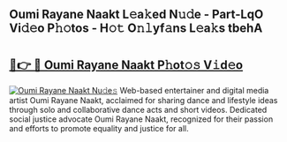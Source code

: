 ## Oumi Rayane Naakt L𝚎a𝚔ed N𝚞𝚍e - Part-LqO Vi𝚍𝚎o P𝚑𝚘tos - H𝚘𝚝 O𝚗𝚕yf𝚊ns L𝚎a𝚔s tbehA

# <h2><a href="http://kfe14v.oniu.top/?m=Oumi+Rayane+Naakt">🔗👉 🔴 Oumi Rayane Naakt P𝚑ot𝚘𝚜 V𝚒d𝚎o</a></h2>

[![Oumi Rayane Naakt Nu𝚍e𝚜](https://i.imgur.com/0qMVB7G.gif)](http://kfe14v.oniu.top/?m=Oumi+Rayane+Naakt)
Web-based entertainer and digital media artist Oumi Rayane Naakt, acclaimed for sharing dance and lifestyle ideas through solo and collaborative dance acts and short videos. Dedicated social justice advocate Oumi Rayane Naakt, recognized for their passion and efforts to promote equality and justice for all.  

